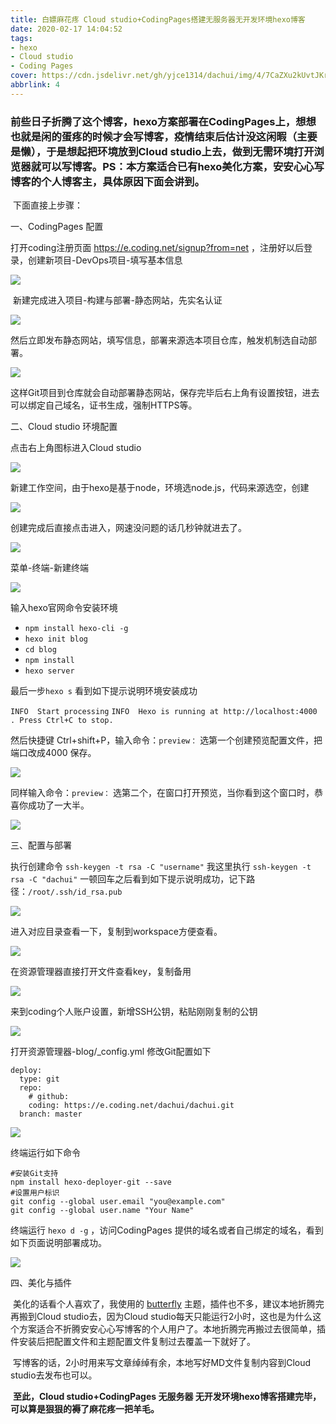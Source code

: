 ```yaml
---
title: 白嫖麻花疼 Cloud studio+CodingPages搭建无服务器无开发环境hexo博客
date: 2020-02-17 14:04:52
tags:
- hexo
- Cloud studio
- Coding Pages
cover: https://cdn.jsdelivr.net/gh/yjce1314/dachui/img/4/7CaZXu2kUvtJKrL.jpg
abbrlink: 4
---
```


### 	前些日子折腾了这个博客，hexo方案部署在CodingPages上，想想也就是闲的蛋疼的时候才会写博客，疫情结束后估计没这闲暇（主要是懒），于是想起把环境放到Cloud studio上去，做到无需环境打开浏览器就可以写博客。PS：本方案适合已有hexo美化方案，安安心心写博客的个人博客主，具体原因下面会讲到。



​	下面直接上步骤：

一、CodingPages 配置

打开coding注册页面 https://e.coding.net/signup?from=net ，注册好以后登录，创建新项目-DevOps项目-填写基本信息

![](https://cdn.jsdelivr.net/gh/yjce1314/dachui/img/4/BDXwzLpht4TUr7R.png)

​	新建完成进入项目-构建与部署-静态网站，先实名认证

![](https://cdn.jsdelivr.net/gh/yjce1314/dachui/img/4/pQeZCyh39L1cBAl.png)

然后立即发布静态网站，填写信息，部署来源选本项目仓库，触发机制选自动部署。

![](https://cdn.jsdelivr.net/gh/yjce1314/dachui/img/4/KhXEdQrfkA7S4yv.png)

这样Git项目到仓库就会自动部署静态网站，保存完毕后右上角有设置按钮，进去可以绑定自己域名，证书生成，强制HTTPS等。

二、Cloud studio 环境配置

点击右上角图标进入Cloud studio

![](https://cdn.jsdelivr.net/gh/yjce1314/dachui/img/4/uGWS4Jb1ysTjQM3.png)

新建工作空间，由于hexo是基于node，环境选node.js，代码来源选空，创建

![](https://cdn.jsdelivr.net/gh/yjce1314/dachui/img/4/S1jHkT5qX9RDeno.png)

创建完成后直接点击进入，网速没问题的话几秒钟就进去了。

![](https://cdn.jsdelivr.net/gh/yjce1314/dachui/img/4/Bpqxbn9jJvU5hWy.png)

菜单-终端-新建终端

![](https://cdn.jsdelivr.net/gh/yjce1314/dachui/img/4/hMWNwgfqPtBebRa.png)

输入hexo官网命令安装环境

- `npm install hexo-cli -g`
- `hexo init blog`
- `cd blog`
- `npm install`
- `hexo server`

最后一步`hexo s` 看到如下提示说明环境安装成功

`INFO  Start processing`
`INFO  Hexo is running at http://localhost:4000 . Press Ctrl+C to stop.`

然后快捷键 Ctrl+shift+P，输入命令：`preview：` 选第一个创建预览配置文件，把端口改成4000 保存。

![](https://cdn.jsdelivr.net/gh/yjce1314/dachui/img/4/pUO7HbJITnkyKZ6.png)

同样输入命令：`preview：` 选第二个，在窗口打开预览，当你看到这个窗口时，恭喜你成功了一大半。

![](https://cdn.jsdelivr.net/gh/yjce1314/dachui/img/4/OBIHgJQZ3rVpS69.png)

三、配置与部署

执行创建命令 `ssh-keygen -t rsa -C "username"`  我这里执行 `ssh-keygen -t rsa -C "dachui"` 一顿回车之后看到如下提示说明成功，记下路径：`/root/.ssh/id_rsa.pub`

![](https://cdn.jsdelivr.net/gh/yjce1314/dachui/img/4/cdRL2xfS5PI8pzX.png)

进入对应目录查看一下，复制到workspace方便查看。

![](https://cdn.jsdelivr.net/gh/yjce1314/dachui/img/4/ndmF67LlRtQYcG3.png)

在资源管理器直接打开文件查看key，复制备用

![](https://cdn.jsdelivr.net/gh/yjce1314/dachui/img/4/EfP4HlJtoUAdmev.png)

来到coding个人账户设置，新增SSH公钥，粘贴刚刚复制的公钥

![](https://cdn.jsdelivr.net/gh/yjce1314/dachui/img/4/YHxKJ8qMAX2UWmO.png)

打开资源管理器-blog/_config.yml 修改Git配置如下

```
deploy:
  type: git
  repo: 
    # github: 
    coding: https://e.coding.net/dachui/dachui.git
  branch: master
```

![](https://cdn.jsdelivr.net/gh/yjce1314/dachui/img/4/ZSE2Mzg3UxXNkCy.png)

终端运行如下命令

```
#安装Git支持
npm install hexo-deployer-git --save
#设置用户标识
git config --global user.email "you@example.com"  
git config --global user.name "Your Name"
```

终端运行 `hexo d -g` ，访问CodingPages 提供的域名或者自己绑定的域名，看到如下页面说明部署成功。

![](https://cdn.jsdelivr.net/gh/yjce1314/dachui/img/4/h9tiYodeCXb8qUV.png)

四、美化与插件

​	美化的话看个人喜欢了，我使用的 [butterfly](https://github.com/jerryc127/hexo-theme-butterfly) 主题，插件也不多，建议本地折腾完再搬到Cloud studio去，因为Cloud studio每天只能运行2小时，这也是为什么这个方案适合不折腾安安心心写博客的个人用户了。本地折腾完再搬过去很简单，插件安装后把配置文件和主题配置文件复制过去覆盖一下就好了。

​	写博客的话，2小时用来写文章绰绰有余，本地写好MD文件复制内容到Cloud studio去发布也可以。

​	**至此，Cloud studio+CodingPages 无服务器 无开发环境hexo博客搭建完毕，可以算是狠狠的褥了麻花疼一把羊毛。**

